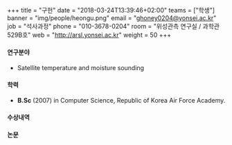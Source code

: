 +++
title = "구헌"
date = "2018-03-24T13:39:46+02:00"
teams = ["학생"]
banner = "img/people/heongu.png"
email = "ghoney0204@yonsei.ac.kr"
job = "석사과정"
phone = "010-3678-0204"
room = "위성관측 연구실 / 과학관 529B호"
web = "http://arsl.yonsei.ac.kr"
weight = 50
+++

#### 연구분야
+ Satellite temperature and moisture sounding

#### 학력
 + **B.Sc** (2007) in Computer Science, Republic of Korea Air Force Academy.

#### 수상내역


#### 논문
